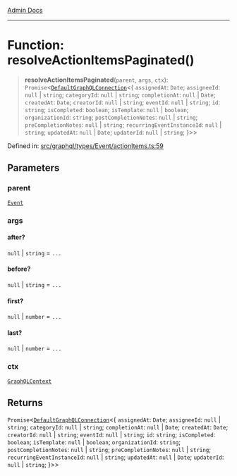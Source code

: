[Admin Docs](/)

***

# Function: resolveActionItemsPaginated()

> **resolveActionItemsPaginated**(`parent`, `args`, `ctx`): `Promise`\<[`DefaultGraphQLConnection`](../../../../../utilities/defaultGraphQLConnection/type-aliases/DefaultGraphQLConnection.md)\<\{ `assignedAt`: `Date`; `assigneeId`: `null` \| `string`; `categoryId`: `null` \| `string`; `completionAt`: `null` \| `Date`; `createdAt`: `Date`; `creatorId`: `null` \| `string`; `eventId`: `null` \| `string`; `id`: `string`; `isCompleted`: `boolean`; `isTemplate`: `null` \| `boolean`; `organizationId`: `string`; `postCompletionNotes`: `null` \| `string`; `preCompletionNotes`: `null` \| `string`; `recurringEventInstanceId`: `null` \| `string`; `updatedAt`: `null` \| `Date`; `updaterId`: `null` \| `string`; \}\>\>

Defined in: [src/graphql/types/Event/actionItems.ts:59](https://github.com/Sourya07/talawa-api/blob/4e4298c85a0d2c28affa824f2aab7ec32b5f3ac5/src/graphql/types/Event/actionItems.ts#L59)

## Parameters

### parent

[`Event`](../../Event/type-aliases/Event.md)

### args

#### after?

`null` \| `string` = `...`

#### before?

`null` \| `string` = `...`

#### first?

`null` \| `number` = `...`

#### last?

`null` \| `number` = `...`

### ctx

[`GraphQLContext`](../../../../context/type-aliases/GraphQLContext.md)

## Returns

`Promise`\<[`DefaultGraphQLConnection`](../../../../../utilities/defaultGraphQLConnection/type-aliases/DefaultGraphQLConnection.md)\<\{ `assignedAt`: `Date`; `assigneeId`: `null` \| `string`; `categoryId`: `null` \| `string`; `completionAt`: `null` \| `Date`; `createdAt`: `Date`; `creatorId`: `null` \| `string`; `eventId`: `null` \| `string`; `id`: `string`; `isCompleted`: `boolean`; `isTemplate`: `null` \| `boolean`; `organizationId`: `string`; `postCompletionNotes`: `null` \| `string`; `preCompletionNotes`: `null` \| `string`; `recurringEventInstanceId`: `null` \| `string`; `updatedAt`: `null` \| `Date`; `updaterId`: `null` \| `string`; \}\>\>
